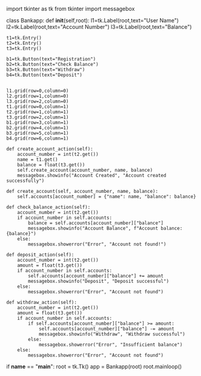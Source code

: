 import tkinter as tk
from tkinter import messagebox


class Bankapp:
  def __init__(self,root):
    l1=tk.Label(root,text="User Name")
    l2=tk.Label(root,text="Account Number")
    l3=tk.Label(root,text="Balance")

    t1=tk.Entry()
    t2=tk.Entry()
    t3=tk.Entry()

    b1=tk.Button(text="Registration")
    b2=tk.Button(text="Check Balance")
    b3=tk.Button(text="Withdraw")
    b4=tk.Button(text="Deposit")


    l1.grid(row=0,column=0)
    l2.grid(row=1,column=0)
    l3.grid(row=2,column=0)
    t1.grid(row=0,column=1)
    t2.grid(row=1,column=1)
    t3.grid(row=2,column=1)
    b1.grid(row=3,column=1)
    b2.grid(row=4,column=1)
    b3.grid(row=5,column=1)
    b4.grid(row=6,column=1)

    def create_account_action(self):
        account_number = int(t2.get())
        name = t1.get()
        balance = float(t3.get())
        self.create_account(account_number, name, balance)
        messagebox.showinfo("Account Created", "Account created successfully")

    def create_account(self, account_number, name, balance):
        self.accounts[account_number] = {"name": name, "balance": balance}

    def check_balance_action(self):
        account_number = int(t2.get())
        if account_number in self.accounts:
            balance = self.accounts[account_number]["balance"]
            messagebox.showinfo("Account Balance", f"Account balance: {balance}")
        else:
            messagebox.showerror("Error", "Account not found!")

    def deposit_action(self):
        account_number = int(t2.get())
        amount = float(t3.get())
        if account_number in self.accounts:
            self.accounts[account_number]["balance"] += amount
            messagebox.showinfo("Deposit", "Deposit successful")
        else:
            messagebox.showerror("Error", "Account not found")

    def withdraw_action(self):
        account_number = int(t2.get())
        amount = float(t3.get())
        if account_number in self.accounts:
            if self.accounts[account_number]["balance"] >= amount:
                self.accounts[account_number]["balance"] -= amount
                messagebox.showinfo("Withdraw", "Withdraw successful")
            else:
                messagebox.showerror("Error", "Insufficient balance")
        else:
            messagebox.showerror("Error", "Account not found")

      
if __name__ == "__main__":
    root = tk.Tk()
    app = Bankapp(root)
    root.mainloop()

    
   
    
    
